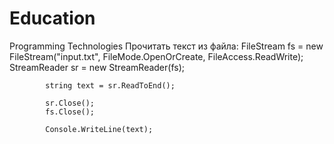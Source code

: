 # Education
Programming Technologies
Прочитать текст из файла:
            FileStream fs = new FileStream("input.txt", FileMode.OpenOrCreate, FileAccess.ReadWrite);
            StreamReader sr = new StreamReader(fs);

            string text = sr.ReadToEnd();

            sr.Close();
            fs.Close();

            Console.WriteLine(text);
